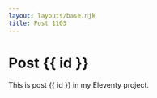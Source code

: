 ```yaml
---
layout: layouts/base.njk
title: Post 1105
---
```


# Post {{ id }}

This is post {{ id }} in my Eleventy project.
